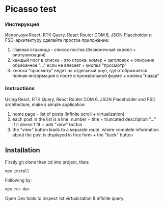 # Picasso test
### Инстирукция
Используя React, RTK Query, React Router DOM 6, JSON Placeholder и FSD-архитектуру сделайте простое приложение: 
1. главная страница - список постов (бесконечный скролл + виртуализация)
2. каждый пост в списке - это строка: номер + заголовок + описание обрезанное "..." если не влезает + кнопка "просмотр"
3. кнопка "просмотр" ведет на отдельный роут, где отображается полная информация о посте в произвольной форме + кнопка "назад"

### Instructions
Using React, RTK Query, React Router DOM 6, JSON Placeholder and FSD architecture, make a simple application: 
1. home page - list of posts (infinite scroll + virtualization)
2. each post in the list is a line: number + title + truncated description "..." if it doesn't fit + add "view" button
3. the "view" button leads to a separate route, where complete information about the post is displayed in free form + the "back" button

## Installation
Firstly git clone then cd into project, then:
```
npm install
```
Following by:
```
npm run dev
```
Open Dev tools to inspect list virtualization & infinite query.
